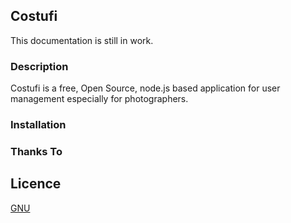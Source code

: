 ## Costufi
This documentation is still in work.
### Description
Costufi is a free, Open Source, node.js based application for user management especially for photographers.
### Installation

### Thanks To
## Licence

[GNU](https://github.com/PreCodeEU/costufi/master/LICENCE)
